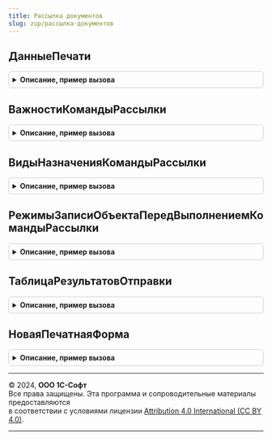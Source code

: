 ```yaml
---
title: Рассылка документов
slug: zup/рассылка-документов
---
```



## ДанныеПечати
<details style="margin: 1em 0; padding: 0.5em; border: 1px solid #ccc; border-radius: 6px;">

<summary style="font-weight: bold; cursor: pointer;">Описание, пример вызова</summary>

```bsl

// Извлекает данные печати из параметров печати.
// Отобранные данные печати помещаются в параметры печати при рассылке документов,
// если при подключении команды рассылки для печатной формы был указан обработчик получения данных.
//
// Параметры:
// 	ПараметрыПечати - Структура - одноименный параметр процедуры Печать.
// Возвращаемое значение:
// 	Массив - отобранные строки данных печати таблицы значений, формируемой обработчиком получения данных.
//
Функция ДанныеПечати(ПараметрыПечати) Экспорт
```

Пример вызова
```bsl
Результат = РассылкаДокументов.ДанныеПечати(ПараметрыПечати) 
```
</details>

## ВажностиКомандыРассылки
<details style="margin: 1em 0; padding: 0.5em; border: 1px solid #ccc; border-radius: 6px;">

<summary style="font-weight: bold; cursor: pointer;">Описание, пример вызова</summary>

```bsl

// Конструктор перечисления значений для поля Важность,
// см. ПодключаемыеКомандыПереопределяемый.ПриОпределенииКомандПодключенныхКОбъекту.
//
// Возвращаемое значение:
// 	Структура - Описание:
//   * Важное - Строка -
//   * Обычное - Строка -
//   * СмТакже - Строка -
//
Функция ВажностиКомандыРассылки() Экспорт
```

Пример вызова
```bsl
Результат = РассылкаДокументов.ВажностиКомандыРассылки() 
```
</details>

## ВидыНазначенияКомандыРассылки
<details style="margin: 1em 0; padding: 0.5em; border: 1px solid #ccc; border-radius: 6px;">

<summary style="font-weight: bold; cursor: pointer;">Описание, пример вызова</summary>

```bsl

// Конструктор перечисления значений для поля Назначение,
// см. ПодключаемыеКомандыПереопределяемый.ПриОпределенииКомандПодключенныхКОбъекту.
//
// Возвращаемое значение:
// 	Структура - Описание:
//   * ДляСписка - Строка -
//   * ДляОбъекта - Строка -
//
Функция ВидыНазначенияКомандыРассылки() Экспорт
```

Пример вызова
```bsl
Результат = РассылкаДокументов.ВидыНазначенияКомандыРассылки() 
```
</details>

## РежимыЗаписиОбъектаПередВыполнениемКомандыРассылки
<details style="margin: 1em 0; padding: 0.5em; border: 1px solid #ccc; border-radius: 6px;">

<summary style="font-weight: bold; cursor: pointer;">Описание, пример вызова</summary>

```bsl

// Конструктор перечисления значений для поля РежимЗаписи,
// см. ПодключаемыеКомандыПереопределяемый.ПриОпределенииКомандПодключенныхКОбъекту.
//
// Возвращаемое значение:
// 	Структура - Описание:
//   * НеЗаписывать - Строка -
//   * ЗаписыватьТолькоНовые - Строка -
//   * Записывать - Строка -
//   * Проводить - Строка -
//
Функция РежимыЗаписиОбъектаПередВыполнениемКомандыРассылки() Экспорт
```

Пример вызова
```bsl
Результат = РассылкаДокументов.РежимыЗаписиОбъектаПередВыполнениемКомандыРассылки() 
```
</details>

## ТаблицаРезультатовОтправки
<details style="margin: 1em 0; padding: 0.5em; border: 1px solid #ccc; border-radius: 6px;">

<summary style="font-weight: bold; cursor: pointer;">Описание, пример вызова</summary>

```bsl

// Результаты отправки сообщений.
//
// Возвращаемое значение:
// 	ТаблицаЗначений - Описание:
// 	* ФизическоеЛицо - СправочникСсылка.ФизическиеЛица - физическое лицо рассылаемого документа.
// 	* Получатель - СправочникСсылка.ФизическиеЛица - получатель сообщения.
// 	* РассылаемыйДокумент - ОпределяемыйТип.РассылаемыйДокумент - отправляемый документ.
// 	* Результат - Булево, Структура - см. РезультатыРассылкиДокументов.НовыйРезультатОтправки.
//
Функция ТаблицаРезультатовОтправки() Экспорт
```

Пример вызова
```bsl
Результат = РассылкаДокументов.ТаблицаРезультатовОтправки() 
```
</details>

## НоваяПечатнаяФорма
<details style="margin: 1em 0; padding: 0.5em; border: 1px solid #ccc; border-radius: 6px;">

<summary style="font-weight: bold; cursor: pointer;">Описание, пример вызова</summary>

```bsl

// Устарела. Следует использовать РассылкаДокументовКлиентСервер.НоваяПечатнаяФорма.
//
Функция НоваяПечатнаяФорма() Экспорт
```

Пример вызова
```bsl
Результат = РассылкаДокументов.НоваяПечатнаяФорма() 
```
</details>

---

© 2024, **ООО 1С-Софт**  
Все права защищены. Эта программа и сопроводительные материалы предоставляются  
в соответствии с условиями лицензии [Attribution 4.0 International (CC BY 4.0)](https://creativecommons.org/licenses/by/4.0/legalcode).

---
